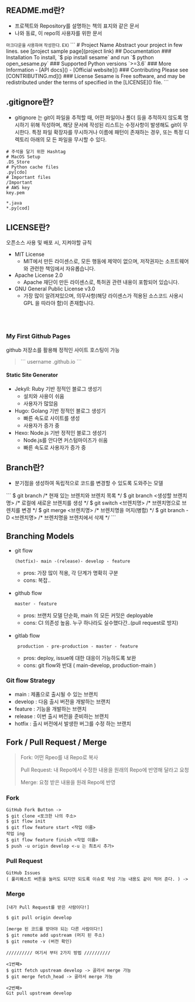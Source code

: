 ## README.md란?

<ul>
<li> 프로젝트와 Repository를 설명하는 책의 표지와 같은 문서 </li>
<li> 나와 동료, 이 repo의 사용자를 위한 문서 </li>
</ul>
<small>마크다운을 사용하여 작성한다. EX) </small> 
```
# Project Name 
Abstract your project in few lines.
see [project sample page](project link)
## Documentation
### Installation
To install,
`$ pip install sesame`
and run `$ python open_sesame.py`
### Supported Python versions
`>=3.6`
### More Information
- [API docs]()
- [Official website]()
### Contributing
Please see [CONTRIBUTING.md]()
### License
Sesame is Free software, and may be redistributed under the terms of specified in the [LICENSE]() file.
```

## .gitignore란?
<ul><li> gitignore 는 git이 파일을 추적할 때, 어떤 파일이나 폴더 등을 추적하지 않도록 명시하기 위해 작성하며, 해당 문서에 작성된 리스트는 수정사항이 발생해도 git이 무시한다.
특정 파일 확장자를 무시하거나 이름에 패턴이 존재하는 경우, 또는 특정 디렉토리 아래의 모
든 파일을 무시할 수 있다. </li></ul>

```
# 주석을 달기 위한 Hashtag
# MacOS Setup
.DS_Store
# Python cache files
.py[cdo]
# Important files
/Important
# AWS key
key.pem

*.java
*.py[cod]
```

## LICENSE란?
오픈소스 사용 및 배포 시, 지켜야할 규칙

<ul>
<li>MIT License
<ul><li> MIT에서 만든 라이센스로, 모든 행동에 제약이 없으며, 저작권자는 소프트웨어와
관련한 책임에서 자유롭습니다. </li></ul></li>

<li>Apache License 2.0
<ul><li> Apache 재단이 만든 라이센스로, 특허권 관련 내용이 포함되어 있습니다. </li></ul></li>

<li>GNU General Public License v3.0
<ul><li> 가장 많이 알려져있으며, 의무사항(해당 라이센스가 적용된 소스코드 사용시 GPL
을 따라야 함)이 존재합니다. </li></ul></li>
</ul>

<br/>
<br/>

### My First Github Pages

github 저장소를 활용해 정적인 사이트 호스팅이 가능
<blockquote>``` username .github.io ```</blockquote>

#### Static Site Generator 
<ul>
<li>Jekyll: Ruby 기반 정적인 블로그 생성기
<ul>
<li>설치와 사용이 쉬움</li>
<li>사용자가 많았음</li>
</ul>
</li>
<li>Hugo: Golang 기반 정적인 블로그 생성기
<ul>
<li>빠른 속도로 사이트를 생성</li>
<li>사용자가 증가 중</li>
</ul>
</li>
<li>Hexo: Node.js 기반 정적인 블로그 생성기
<ul>
<li>Node.js를 안다면 커스텀마이즈가 쉬움</li>
<li>빠른 속도로 사용자가 증가 중</li>
</ul>
</li>
</ul>

## Branch란?
<ul><li>분기점을 생성하여 독립적으로 코드를 변경할 수 있도록 도와주는 모델</li></ul>
```
$ git branch			/* 현재 있는 브렌치와 브렌치 목록 */
$ git branch <생성할 브렌치명>	/* 로컬에 새로운 브렌치를 생성 */
$ git switch <브렌치명>		/* 브렌치명으로 브렌치를 변경 */
$ git merge <브렌치명>		/* 브렌치명을 머지(병합) */
$ git branch -D <브렌치명>	/* 브렌치명을 브렌치에서 삭제 */
```


## Branching Models

<ul>
<li>git flow

```(hotfix)- main -(release)- develop - feature```
<ul>
<li>pros: 가장 많이 적용, 각 단계가 명확히 구분</li>
<li>cons: 복잡..</li></ul>
</li>
<br/>
<li>github flow

```master - feature```
<ul>
<li>pros: 브랜치 모델 단순화, main 의 모든 커밋은 deployable</li>
<li>cons: CI 의존성 높음. 누구 하나라도 실수했다간..(pull request로 방지)</li>
</ul></li>
<br/>
<li>gitlab flow

```  production - pre-production - master - feature ```
<ul>
<li>pros: deploy, issue에 대한 대응이 가능하도록 보완</li>
<li>cons: git flow와 반대 ( main-develop, production-main )</li></ul></li>
</ul>

### Git flow Strategy

<ul>
<li> main : 제품으로 출시될 수 있는 브랜치 </li>
<li> develop : 다음 출시 버전을 개발하는 브랜치 </li>
<li> feature : 기능을 개발하는 브랜치 </li>
<li> release : 이번 출시 버전을 준비하는 브랜치 </li>
<li> hotfix : 출시 버전에서 발생한 버그를 수정 하는 브랜치 </li>
</ul>

## Fork / Pull Request / Merge

<blockquote>
Fork: 어떤 Rpeo를 내 Repo로 복사
<br/>

Pull Request: 내 Repo에서 수정한 내용을 원래의 Repo에 반영해 달라고 요청

Merge: 요청 받은 내용을 원래 Repo에 반영

</blockquote>

### Fork

```
GitHub Fork Button ->
$ git clone <포크한 나의 주소>
$ git flow init
$ git flow feature start <작업 이름>
작업 ing
$ git flow feature finish <작업 이름>
$ push -u origin develop <-u 는 최초시 추가>
```

### Pull Request

```
GitHub Issues 
( 풀리퀘스트 버튼을 눌러도 되지만 되도록 이슈로 작성 기능 내용도 같이 적어 준다. ) ->
```

### Merge

```
[내가 Pull Request를 받은 사람이다!]

$ git pull origin develop

[merge 된 코드를 받아야 되는 다른 사람이다!]
$ git remote add upstream (머지 된 주소)
$ git remote -v (버전 확인)

////////// 여기서 부터 2가지 방법 //////////

<1번째>
$ gitt fetch upstream develop -> 골라서 merge 가능
$ git merge fetch_head -> 골라서 merge 가능

<2번째>
Git pull upstream develop
```
